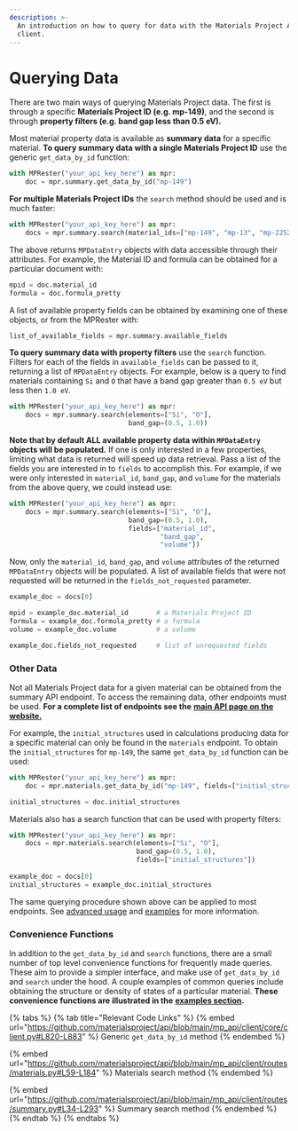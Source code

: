```yaml
---
description: >-
  An introduction on how to query for data with the Materials Project API
  client.
---
```


# Querying Data

There are two main ways of querying Materials Project data. The first is through a specific **Materials Project ID (e.g. mp-149)**, and the second is through **property filters (e.g. band gap less than 0.5 eV).**

Most material property data is available as **summary data** for a specific material. **To query summary data with a single Materials Project ID** use the generic `get_data_by_id` function:

```python
with MPRester("your_api_key_here") as mpr:
    doc = mpr.summary.get_data_by_id("mp-149")
```

**For multiple Materials Project IDs** the `search` method should be used and is much faster:

```python
with MPRester("your_api_key_here") as mpr:
    docs = mpr.summary.search(material_ids=["mp-149", "mp-13", "mp-22526"])
```

The above returns `MPDataEntry` objects with data accessible through their attributes. For example, the Material ID and formula can be obtained for a particular document with:

```python
mpid = doc.material_id
formula = doc.formula_pretty
```

A list of available property fields can be obtained by examining one of these objects, or from the MPRester with:

```python
list_of_available_fields = mpr.summary.available_fields
```

**To query summary data with property filters** use the `search` function. Filters for each of the fields in `available_fields` can be passed to it, returning a list of `MPDataEntry` objects. For example, below is a query to find materials containing `Si` and `O` that have a band gap greater than `0.5 eV` but less then `1.0 eV`.

```python
with MPRester("your_api_key_here") as mpr:
    docs = mpr.summary.search(elements=["Si", "O"], 
                              band_gap=(0.5, 1.0))
```

**Note that by default ALL available property data within `MPDataEntry` objects will be populated.** If one is only interested in a few properties, limiting what data is returned will speed up data retrieval. Pass a list of the fields you are interested in to `fields` to accomplish this. For example, if we were only interested in `material_id`, `band_gap`, and `volume` for the materials from the above query, we could instead use:

```python
with MPRester("your_api_key_here") as mpr:
    docs = mpr.summary.search(elements=["Si", "O"], 
                              band_gap=(0.5, 1.0),
                              fields=["material_id", 
                                      "band_gap", 
                                      "volume"])
```

Now, only the `material_id`, `band_gap`, and `volume` attributes of the returned `MPDataEntry` objects will be populated. A list of available fields that were not requested will be returned in the `fields_not_requested` parameter.

```python
example_doc = docs[0]

mpid = example_doc.material_id       # a Materials Project ID
formula = example_doc.formula_pretty # a formula
volume = example_doc.volume          # a volume

example_doc.fields_not_requested     # list of unrequested fields
```



### Other Data&#x20;

Not all Materials Project data for a given material can be obtained from the summary API endpoint. To access the remaining data, other endpoints must be used. **For a complete list of endpoints see the** [**main API page on the website.**](https://next-gen.materialsproject.org/api)&#x20;

For example, the `initial_structures` used in calculations producing data for a specific material can only be found in the `materials` endpoint. To obtain the `initial_structures` for `mp-149`, the same `get_data_by_id` function can be used:

```python
with MPRester("your_api_key_here") as mpr:
    doc = mpr.materials.get_data_by_id("mp-149", fields=["initial_structures"])

initial_structures = doc.initial_structures
```

Materials also has a search function that can be used with property filters:

```python
with MPRester("your_api_key_here") as mpr:
    docs = mpr.materials.search(elements=["Si", "O"], 
                                band_gap=(0.5, 1.0),
                                fields=["initial_structures"])
                                              
example_doc = docs[0]
initial_structures = example_doc.initial_structures
```

The same querying procedure shown above can be applied to most endpoints. See [advanced usage](advanced-usage.md) and [examples](examples.md) for more information.

### Convenience Functions

In addition to the `get_data_by_id` and `search` functions, there are a small number of top level convenience functions for frequently made queries. These aim to provide a simpler interface, and make use of `get_data_by_id` and `search` under the hood. A couple examples of common queries include obtaining the structure or density of states of a particular material. **These convenience functions are illustrated in the** [**examples section**](examples.md)**.**&#x20;

{% tabs %}
{% tab title="Relevant Code Links" %}
{% embed url="https://github.com/materialsproject/api/blob/main/mp_api/client/core/client.py#L820-L883" %}
Generic `get_data_by_id` method
{% endembed %}

{% embed url="https://github.com/materialsproject/api/blob/main/mp_api/client/routes/materials.py#L59-L184" %}
Materials search method
{% endembed %}

{% embed url="https://github.com/materialsproject/api/blob/main/mp_api/client/routes/summary.py#L34-L293" %}
Summary search method
{% endembed %}
{% endtab %}
{% endtabs %}
